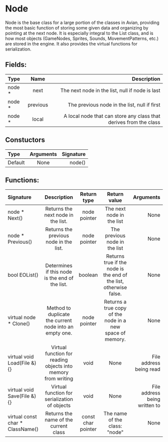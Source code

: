 # Node

Node is the base class for a large portion of the classes in Avian, providing the most basic function of storing some given data and organizing by pointing at the next node.
It is especially integral to the List class, and is how most objects (GameNodes, Sprites, Sounds, MovementPatterns, etc.) are stored in the engine. 
It also provides the virtual functions for serialization.

## Fields:
| Type    | Name      | Description |
| :------------- | :----------: | -----------: |
|  node * | next   | The next node in the list, null if node is last    |
|  node * | previous | The previous node in the list, null if first |
|  node * | local | A local node that can store any class that derives from the class |

## Constuctors
| Type | Arguments | Signature |
| :--- | :-------: | --------: |
| Default | None | node() |

## Functions:
| Signature | Description | Return type | Return value | Arguments | 
| :-------- | :---------: | :----------: | :-------: | ----------: |
| node * Next() | Returns the next node in the list. | node pointer | The next node in the list | None | 
| node * Previous() | Returns the previous node in the list. | node pointer | The previous node in the list | None |
| bool EOList() | Determines if this node is the end of the list. | boolean | Returns true if the node is the end of the list, otherwise false. | None |
| virtual node * Clone() | Method to duplicate the current node into an empty one. | node pointer | Returns a true copy of the node in a new space of memory. | None |
| virtual void Load(File &){} | Virtual function for reading objects into memory from writing | void | None | File address being read |
| virtual void Save(File &){} | Virtual function for serialization of objects | void | None | File address being written to |
| virtual const char * ClassName() | Returns the name of the current class | const char pointer | The name of the class: "node" | None |
